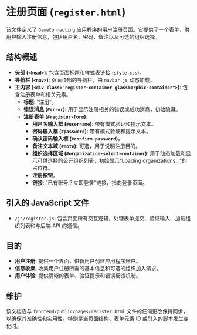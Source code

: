 # 注册页面 (`register.html`)

该文件定义了 `GameConnecting` 应用程序的用户注册页面。它提供了一个表单，供用户输入注册信息，包括用户名、密码、备注以及可选的组织选择。

## 结构概述

-   **头部 (`<head>`)**: 包含页面标题和样式表链接 (`style.css`)。
-   **导航栏 (`<nav>`)**: 页面顶部的导航栏，由 `navbar.js` 动态加载。
-   **主内容 (`<div class="register-container glassmorphic-container">`)**: 包含注册表单和相关元素。
    -   **标题**: “注册”。
    -   **错误消息 (`#error`)**: 用于显示注册相关的错误或成功消息，初始隐藏。
    -   **注册表单 (`#register-form`)**: 
        -   **用户名输入框 (`#username`)**: 带有模式验证和提示文本。
        -   **密码输入框 (`#password`)**: 带有模式验证和提示文本。
        -   **确认密码输入框 (`#confirm-password`)**。
        -   **备注文本域 (`#note`)**: 可选，用于说明注册目的。
        -   **组织选择区域 (`#organization-select-container`)**: 用于动态加载和显示可供选择的公开组织列表，初始显示“Loading organizations...”的占位符。
        -   **注册按钮**。
        -   **链接**: “已有账号？立即登录”链接，指向登录页面。

## 引入的 JavaScript 文件

-   `/js/register.js`: 包含页面所有交互逻辑，处理表单提交、验证输入、加载组织列表和与后端 API 的通信。

## 目的

-   **用户注册**: 提供一个界面，供新用户创建应用程序账户。
-   **信息收集**: 收集用户注册所需的基本信息和可选的组织加入请求。
-   **用户体验**: 提供清晰的表单、验证提示和错误反馈机制。

## 维护

该文档应与 `frontend/public/pages/register.html` 文件的任何更改保持同步，以确保其准确性和实用性。特别是当页面结构、表单元素 ID 或引入的脚本发生变化时。
